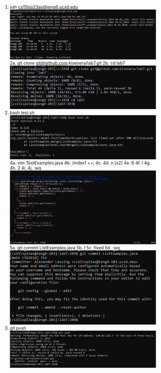 1. ssh cs15lsp23as@ieng6.ucsd.edu
![Image](lr4a.PNG)
2a. git clone git@github.com:kisenera/lab7.git
2b. cd lab7
![Image](lr4b.PNG)
3. bash test.sh
![Image](lr4c.PNG)
4a. vim TestExamples.java
4b. /index1 +=;
4c. <enter>
4d. n (x2)
4e. 6<right arrow>
4f. I
4g. <backspace>
4h. 2
4i. <esc>
4j. :wq
![Image](lr4d.PNG)
5a. git commit ListExamples.java
5b. I
5c. fixed
5d. :wq
![Image](lr4e.PNG)
6. git push
![Image](lr4f.PNG)

